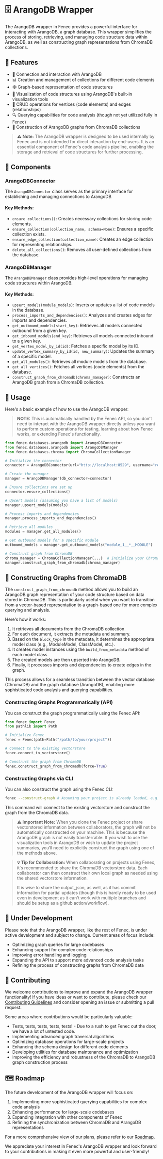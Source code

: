 # 🗄️ ArangoDB Wrapper

The ArangoDB wrapper in Fenec provides a powerful interface for interacting with ArangoDB, a graph database. This wrapper simplifies the process of storing, retrieving, and managing code structure data within ArangoDB, as well as constructing graph representations from ChromaDB collections.

## 🌟 Features

-   🔗 Connection and interaction with ArangoDB
-   📊 Creation and management of collections for different code elements
-   🕸️ Graph-based representation of code structures
-   👀 Visualization of code structures using ArangoDB's built-in visualization tools
-   🔄 CRUD operations for vertices (code elements) and edges (relationships)
-   🔍 Querying capabilities for code analysis (though not yet utilized fully in Fenec)
-   🔀 Construction of ArangoDB graphs from ChromaDB collections

> **⚠️ Note:** The ArangoDB wrapper is designed to be used internally by Fenec and is not intended for direct interaction by end-users. It is an essential component of Fenec's code analysis pipeline, enabling the storage and retrieval of code structures for further processing.

## 🧩 Components

### ArangoDBConnector

The `ArangoDBConnector` class serves as the primary interface for establishing and managing connections to ArangoDB.

#### Key Methods:

-   `ensure_collections()`: Creates necessary collections for storing code elements.
-   `ensure_collection(collection_name, schema=None)`: Ensures a specific collection exists.
-   `ensure_edge_collection(collection_name)`: Creates an edge collection for representing relationships.
-   `delete_all_collections()`: Removes all user-defined collections from the database.

### ArangoDBManager

The `ArangoDBManager` class provides high-level operations for managing code structures within ArangoDB.

#### Key Methods:

-   `upsert_models(module_models)`: Inserts or updates a list of code models in the database.
-   `process_imports_and_dependencies()`: Analyzes and creates edges for imports and dependencies.
-   `get_outbound_models(start_key)`: Retrieves all models connected outbound from a given key.
-   `get_inbound_models(end_key)`: Retrieves all models connected inbound to a given key.
-   `get_vertex_model_by_id(id)`: Fetches a specific model by its ID.
-   `update_vertex_summary_by_id(id, new_summary)`: Updates the summary of a specific model.
-   `get_all_modules()`: Retrieves all module models from the database.
-   `get_all_vertices()`: Fetches all vertices (code elements) from the database.
-   `construct_graph_from_chromadb(chroma_manager)`: Constructs an ArangoDB graph from a ChromaDB collection.

## 🚀 Usage

Here's a basic example of how to use the ArangoDB wrapper:

> **NOTE:** This is automatically handled by the Fenec API, so you don't need to interact with the ArangoDB wrapper directly unless you want to perform custom operations for testing, learning about how Fenec works, or extending Fenec's functionality.

```python
from fenec.databases.arangodb import ArangoDBConnector
from fenec.databases.arangodb import ArangoDBManager
from fenec.databases.chroma import ChromaCollectionManager

# Initialize the connector
connector = ArangoDBConnector(url="http://localhost:8529", username="root", password="openSesame", db_name="fenec")

# Create the manager
manager = ArangoDBManager(db_connector=connector)

# Ensure collections are set up
connector.ensure_collections()

# Upsert models (assuming you have a list of models)
manager.upsert_models(models)

# Process imports and dependencies
manager.process_imports_and_dependencies()

# Retrieve all modules
modules = manager.get_all_modules()

# Get outbound models for a specific module
outbound_models = manager.get_outbound_models("module_1__*__MODULE")

# Construct graph from ChromaDB
chroma_manager = ChromaCollectionManager(...)  # Initialize your ChromaDB manager
manager.construct_graph_from_chromadb(chroma_manager)
```

## 🔀 Constructing Graphs from ChromaDB

The `construct_graph_from_chromadb` method allows you to build an ArangoDB graph representation of your code structure based on data stored in ChromaDB. This is particularly useful when you want to transition from a vector-based representation to a graph-based one for more complex querying and analysis.

Here's how it works:

1. It retrieves all documents from the ChromaDB collection.
2. For each document, it extracts the metadata and summary.
3. Based on the `block_type` in the metadata, it determines the appropriate model class (e.g., ModuleModel, ClassModel, etc.).
4. It creates model instances using the `build_from_metadata` method of each model class.
5. The created models are then upserted into ArangoDB.
6. Finally, it processes imports and dependencies to create edges in the graph.

This process allows for a seamless transition between the vector database (ChromaDB) and the graph database (ArangoDB), enabling more sophisticated code analysis and querying capabilities.

### Constructing Graphs Programmatically (API)

You can construct the graph programmatically using the Fenec API:

```python
from fenec import Fenec
from pathlib import Path

# Initialize Fenec
fenec = Fenec(path=Path("/path/to/your/project"))

# Connect to the existing vectorstore
fenec.connect_to_vectorstore()

# Construct the graph from ChromaDB
fenec.construct_graph_from_chromadb(force=True)
```

### Constructing Graphs via CLI

You can also construct the graph using the Fenec CLI:

```bash
fenec --construct-graph # Assuming your project is already loaded, e.g. you just git cloned the Fenec repo
```

This command will connect to the existing vectorstore and construct the graph from the ChromaDB data.

> **⚠️ Important Note:** When you clone the Fenec project or share vectorstored information between collaborators, the graph will not be automatically constructed on your machine. This is because the ArangoDB graph is not easily transferrable. If you wish to use the visualization tools in ArangoDB or wish to update the project summaries, you'll need to explicitly construct the graph using one of the methods above.

> **💡 Tip for Collaboration:** When collaborating on projects using Fenec, it's recommended to share the ChromaDB vectorstore data. Each collaborator can then construct their own local graph as needed using the shared vectorstore information.
>
> It is wise to share the output_json, as well, as it has commit information for partial updates (though this is hardly ready to be used even in development as it can't work with multiple branches and should be setup as a github action/workflow).

## 🚧 Under Development

Please note that the ArangoDB wrapper, like the rest of Fenec, is under active development and subject to change. Current areas of focus include:

-   Optimizing graph queries for large codebases
-   Enhancing support for complex code relationships
-   Improving error handling and logging
-   Expanding the API to support more advanced code analysis tasks
-   Refining the process of constructing graphs from ChromaDB data

## 🤝 Contributing

We welcome contributions to improve and expand the ArangoDB wrapper functionality! If you have ideas or want to contribute, please check our [Contributing Guidelines](../../CONTRIBUTING.md) and consider opening an issue or submitting a pull request.

Some areas where contributions would be particularly valuable:

-   Tests, tests, tests, tests, tests! - Due to a rush to get Fenec out the door, we have a lot of untested code.
-   Implementing advanced graph traversal algorithms
-   Optimizing database operations for large-scale projects
-   Enhancing the schema design for different code elements
-   Developing utilities for database maintenance and optimization
-   Improving the efficiency and robustness of the ChromaDB to ArangoDB graph construction process

## 🗺️ Roadmap

The future development of the ArangoDB wrapper will focus on:

1. Implementing more sophisticated querying capabilities for complex code analysis
2. Enhancing performance for large-scale codebases
3. Expanding integration with other components of Fenec
4. Refining the synchronization between ChromaDB and ArangoDB representations

For a more comprehensive view of our plans, please refer to our [Roadmap](../../ROADMAP.md).

We appreciate your interest in Fenec's ArangoDB wrapper and look forward to your contributions in making it even more powerful and user-friendly!
